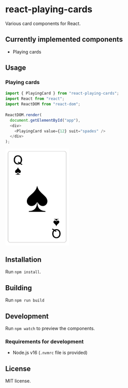 # react-playing-cards

Various card components for React.

## Currently implemented components

- Playing cards

## Usage

### Playing cards

```typescript
import { PlayingCard } from "react-playing-cards";
import React from "react";
import ReactDOM from "react-dom";

ReactDOM.render(
  document.getElementById("app"),
  <div>
    <PlayingCard value={12} suit="spades" />
  </div>
);
```

<img src="./example-card.png" width="200" />

## Installation

Run `npm install`.

## Building

Run `npm run build`

## Development

Run `npm watch` to preview the components.

### Requirements for development

- Node.js v16 (`.nvmrc` file is provided)

## License

MIT license.

